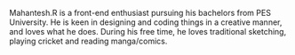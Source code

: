 Mahantesh.R is a front-end enthusiast pursuing his bachelors 
from PES University. He is keen in designing and coding things in a creative manner, and loves
what he does. During his free time, he loves traditional
sketching, playing cricket and reading manga/comics. 
